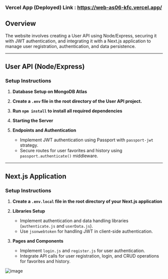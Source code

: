 ### Vercel App (Deployed) Link : https://web-as06-kfc.vercel.app/

## Overview
The website involves creating a User API using Node/Express, securing it with JWT authentication, and integrating it with a Next.js application to manage user registration, authentication, and data persistence.

---

## User API (Node/Express)

### Setup Instructions

1. **Database Setup on MongoDB Atlas**

2. **Create a `.env` file in the root directory of the User API project.**

3. **Run `npm install` to install all required dependencies**

4. **Starting the Server**

5. **Endpoints and Authentication**
   - Implement JWT authentication using Passport with `passport-jwt` strategy.
   - Secure routes for user favorites and history using `passport.authenticate()` middleware.

---

## Next.js Application

### Setup Instructions

1. **Create a `.env.local` file in the root directory of your Next.js application**

2. **Libraries Setup**
   - Implement authentication and data handling libraries (`authenticate.js` and `userData.js`).
   - Use `jsonwebtoken` for handling JWT in client-side authentication.

3. **Pages and Components**
   - Implement `login.js` and `register.js` for user authentication.
   - Integrate API calls for user registration, login, and CRUD operations for favorites and history.

![image](https://github.com/sandycheungkf/web422/assets/134244969/e71834b5-cd06-4903-b6db-1ae1a68aa3b1)
